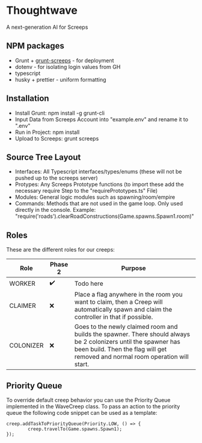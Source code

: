 # Thoughtwave

A next-generation AI for Screeps

## NPM packages

-   Grunt + [grunt-screeps](https://github.com/screeps/grunt-screeps) - for deployment
-   dotenv - for isolating login values from GH
-   typescript
-   husky + prettier - uniform formatting

## Installation

-   Install Grunt: npm install -g grunt-cli
-   Input Data from Screeps Account into "example.env" and rename it to ".env"
-   Run in Project: npm install
-   Upload to Screeps: grunt screeps

## Source Tree Layout

-   Interfaces: All Typescript interfaces/types/enums (these will not be pushed up to the screeps server)
-   Protypes: Any Screeps Prototype functions (to import these add the necessary require Step to the "requirePrototypes.ts" File)
-   Modules: General logic modules such as spawning/room/empire
-   Commands: Methods that are not used in the game loop. Only used directly in the console. Example: "require('roads').clearRoadConstructions(Game.spawns.Spawn1.room)"

## Roles

These are the different roles for our creeps:

| Role      | Phase 2            | Purpose                                                                                                                                                                                           |
| --------- | ------------------ | ------------------------------------------------------------------------------------------------------------------------------------------------------------------------------------------------- |
| WORKER    | :heavy_check_mark: | Todo here                                                                                                                                                                                         |
| CLAIMER   | :x:                | Place a flag anywhere in the room you want to claim, then a Creep will automatically spawn and claim the controller in that if possible.                                                          |
| COLONIZER | :x:                | Goes to the newly claimed room and builds the spawner. There should always be 2 colonizers until the spawner has been build. Then the flag will get removed and normal room operation will start. |

## Priority Queue

To override default creep behavior you can use the Priority Queue implemented in the WaveCreep class. To pass an action to the priority queue the following code snippet can be used as a template:

```
creep.addTaskToPriorityQueue(Priority.LOW, () => {
        creep.travelTo(Game.spawns.Spawn1);
});
```
